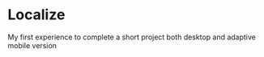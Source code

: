 # Localize

My first experience to complete a short project both desktop and adaptive mobile version
